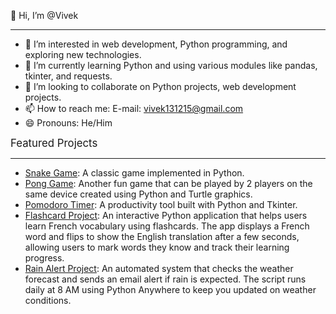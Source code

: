 <span style="font-size:largest;">👋 Hi, I’m @Vivek</span><hr>

- 👀 I’m interested in web development, Python programming, and exploring new technologies.
- 🌱 I’m currently learning Python and using various modules like pandas, tkinter, and requests.
- 💞️ I’m looking to collaborate on Python projects, web development projects.
- 📫 How to reach me: E-mail: vivek131215@gmail.com
- 😄 Pronouns: He/Him

<span style="font-size:larger;">Featured Projects</span><hr>

- [Snake Game](https://github.com/Vivek13121/My-Projects/tree/67c04c564048ba8868ff934486228c479d1bef61/Snake_Game): A classic game implemented in Python.
- [Pong Game](https://github.com/Vivek13121/My-Projects/tree/67c04c564048ba8868ff934486228c479d1bef61/Pong_Game): Another fun game that can be played by 2 players on the same device created using Python and Turtle graphics.
- [Pomodoro Timer](https://github.com/Vivek13121/My-Projects/tree/67c04c564048ba8868ff934486228c479d1bef61/Pomodoro_GUI): A productivity tool built with Python and Tkinter.
- [Flashcard Project](https://github.com/Vivek13121/My-Projects/tree/081b9be0312f9b3b169e8bc6713bf8a55b2d7f46/Flashcard): An interactive Python application that helps users learn French vocabulary using flashcards. The app displays a French word and flips to show the English translation after a few seconds, allowing users to mark words they know and track their learning progress.
- [Rain Alert Project](https://github.com/Vivek13121/My-Projects/tree/081b9be0312f9b3b169e8bc6713bf8a55b2d7f46/Automated_Rain_Alert): An automated system that checks the weather forecast and sends an email alert if rain is expected. The script runs daily at 8 AM using Python Anywhere to keep you updated on weather conditions.



<!---
Vivek13121/Vivek13121 is a ✨ special ✨ repository because its `README.md` (this file) appears on your GitHub profile.
You can click the Preview link to take a look at your changes.
--->
